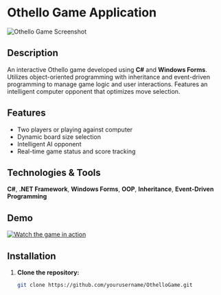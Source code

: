 # Othello Game Application

![Othello Game Screenshot](https://github.com/user-attachments/assets/10f4533a-7d86-49d4-a3bb-243f6a911e77)

## Description

An interactive Othello game developed using **C#** and **Windows Forms**.
Utilizes object-oriented programming with inheritance and event-driven programming to manage game logic and user interactions.
Features an intelligent computer opponent that optimizes move selection.

## Features

- Two players or playing against computer
- Dynamic board size selection
- Intelligent AI opponent
- Real-time game status and score tracking

## Technologies & Tools

**C#**, **.NET Framework**, **Windows Forms**, **OOP**, **Inheritance**, **Event-Driven Programming**

## Demo

[![Watch the game in action](path/to/video-thumbnail.png)]([path/to/demo-video.mp4](https://drive.google.com/file/d/1hDyzmLHcLvUdbY_WbIBFBXrmECBR7FX7/view?usp=drive_link))

## Installation

1. **Clone the repository:**

   ```bash
   git clone https://github.com/yourusername/OthelloGame.git
